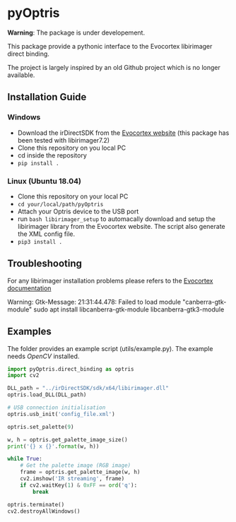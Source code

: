 # pyOptris

**Warning**: The package is under developement.

This package provide a pythonic interface to the Evocortex libirimager direct binding. 

The project is largely inspired by an old Github project which is no longer available.

## Installation Guide

### Windows
- Download the irDirectSDK from the [Evocortex website](https://evocortex.org/downloads/) (this package has been tested with libirimager7.2)
- Clone this repository on you local PC
- cd inside the repository
- `pip install .`

### Linux (Ubuntu 18.04)
- Clone this repository on your local PC
- `cd your/local/path/pyOptris`
- Attach your Optris device to the USB port
- run `bash libirimager_setup` to automacally download and setup the libirimager library from the Evocortex website. The script also generate the XML config file.
- `pip3 install .`

## Troubleshooting
For any libirimager installation problems please refers to the [Evocortex documentation](http://documentation.evocortex.com/libirimager2/html/)

Warning: Gtk-Message: 21:31:44.478: Failed to load module "canberra-gtk-module"
sudo apt install libcanberra-gtk-module libcanberra-gtk3-module

## Examples

The folder provides an example script (utils/example.py). The example needs *OpenCV* installed.

```python
import pyOptris.direct_binding as optris
import cv2

DLL_path = "../irDirectSDK/sdk/x64/libirimager.dll"
optris.load_DLL(DLL_path)

# USB connection initialisation
optris.usb_init('config_file.xml')

optris.set_palette(9)

w, h = optris.get_palette_image_size()
print('{} x {}'.format(w, h))

while True:
    # Get the palette image (RGB image)
    frame = optris.get_palette_image(w, h)
    cv2.imshow('IR streaming', frame)
    if cv2.waitKey(1) & 0xFF == ord('q'):
        break

optris.terminate()
cv2.destroyAllWindows()
```